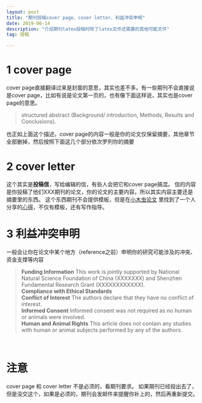 ```yaml
---
layout: post
title: "期刊投稿cover page、cover letter、利益冲突申明"
date: 2019-06-14
description: "介绍期刊latex投稿时除了latex文件还需要的其他可能文件"
tag: 投稿

---
```



# 1 cover page
cover page直接翻译过来是封面的意思，其实也差不多。有一些期刊不会直接说是cover page，比如有说是论文第一页的，也有像下面这样说，其实也是cover page的意思。
> structured abstract (Background/ introduction, Methods, Results and Conclusions).

也正如上面这个描述，cover page的内容一般是你的论文仅保留摘要，其他章节全部删掉，然后按照下面这几个部分依次罗列你的摘要

# 2 cover letter
这个其实是**投稿信**，写给编辑的信，有些人会把它和cover page搞混。
信的内容是你投稿了他们XXX期刊的论文，你的论文的主要内容。所以其实内容主要还是摘要里的东西。
这个东西期刊不会提供模板，但是在[小木虫论文](http://muchong.com/bbs/index.php) 里找到了一个人分享的[心得](http://muchong.com/t-13378163-1)，不仅有模板，还有写作指导。

# 3 利益冲突申明
一般会让你在论文中某个地方（reference之前）申明你的研究可能涉及的冲突、资金支撑等内容
> **Funding Information** This work is jointly supported by National Natural Science Foundation of China (XXXXXXX) and Shenzhen Fundamental Research Grant (XXXXXXXXXXXX). <br>
**Compliance with Ethical Standards**  <br> 
**Conflict of Interest** The authors declare that they have no conflict of interest. <br>
**Informed Consent** Informed consent was not required as no human or animals were involved. <br>
**Human and Animal Rights** This article does not contain any studies with human or animal subjects performed by any of the authors.

<br>

# 注意
cover page 和 cover letter 不是必须的，看期刊要求。
如果期刊已经投出去了，但是没交这个，如果是必须的，期刊会发邮件来提醒你补上的，然后再重新提交。